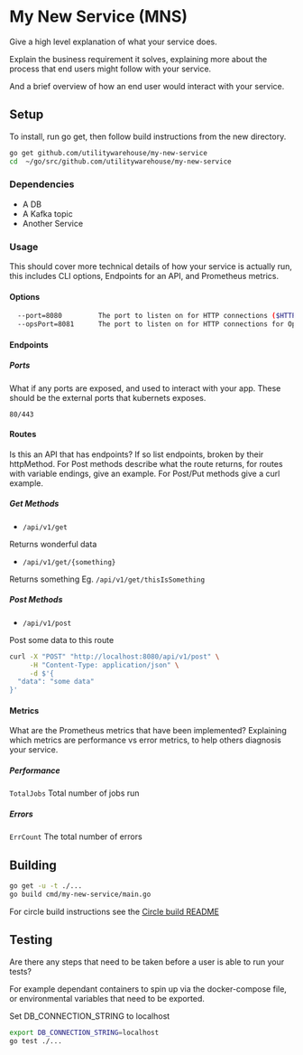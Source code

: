 # My New Service (MNS)

Give a high level explanation of what your service does.

Explain the business requirement it solves, explaining more about the process that end users might follow with your service.

And a brief overview of how an end user would interact with your service.

## Setup

To install, run go get, then follow build instructions from the new directory.

```bash
go get github.com/utilitywarehouse/my-new-service
cd  ~/go/src/github.com/utilitywarehouse/my-new-service
```

### Dependencies

* A DB
* A Kafka topic
* Another Service

### Usage

This should cover more technical details of how your service is actually run, this includes CLI options, Endpoints for an API, and Prometheus metrics.

#### Options

```bash
  --port=8080         The port to listen on for HTTP connections ($HTTP_PORT)
  --opsPort=8081      The port to listen on for HTTP connections for Ops ($OPS_PORT)
```

#### Endpoints

##### Ports

What if any ports are exposed, and used to interact with your app. These should be the external ports that kubernets exposes.

`80/443`

#### Routes

Is this an API that has endpoints?  If so list endpoints, broken by their httpMethod. For Post methods describe what the route returns, for routes with variable endings, give an example. For Post/Put methods give a curl example.

##### Get Methods

* `/api/v1/get`

Returns wonderful data

* `/api/v1/get/{something}`

Returns something
Eg. `/api/v1/get/thisIsSomething`

##### Post Methods

* `/api/v1/post`

Post some data to this route

```bash
curl -X "POST" "http://localhost:8080/api/v1/post" \
     -H "Content-Type: application/json" \
     -d $'{
  "data": "some data"
}'
```

#### Metrics

What are the Prometheus metrics that have been implemented? Explaining which metrics are performance vs error metrics, to help others diagnosis your service.

##### Performance

`TotalJobs`
Total number of jobs run

##### Errors

`ErrCount`
The total number of errors

## Building

```bash
go get -u -t ./...
go build cmd/my-new-service/main.go
```

For circle build instructions see the [Circle build README](CIRCLE_README.md)

## Testing

Are there any steps that need to be taken before a user is able to run your tests?

For example dependant containers to spin up via the docker-compose file, or environmental variables that need to be exported.

Set DB_CONNECTION_STRING to localhost

```bash
export DB_CONNECTION_STRING=localhost
go test ./...
```
